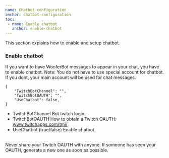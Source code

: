 ```yaml
---
name: Chatbot configuration
anchor: chatbot-configuration
toc: 
 - name: Enable chatbot
   anchor: enable-chatbot
---
```

This section explains how to enable and setup chatbot.

### Enable chatbot
If you want to have WooferBot messages to appear in your chat, you have to enable chatbot.
<span class="icon idea">Note: You do not have to use special account for chatbot. If you dont, your main account will be used for chat messages.</span>

```
{
    "TwitchBotChannel": "",
    "TwitchBotOAUTH": "",
    "UseChatbot": false,
}
```
* <span class="icon settings">TwitchBotChannel</span> Bot twitch login.
* <span class="icon settings">TwitchBotOAUTH</span> How to obtain a Twitch OAUTH: <a class="icon twitch" href="https://www.twitchapps.com/tmi/" target="_blank">www.twitchapps.com/tmi/</a>
* <span class="icon settings">UseChatbot</span> (true/false) Enable chatbot.

<br><span class="icon idea">Never share your Twitch OAUTH with anyone. If someone has seen your OAUTH, generate a new one as soon as possible.</span>

